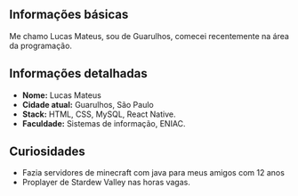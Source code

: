 ## Informações básicas

Me chamo Lucas Mateus, sou de Guarulhos, comecei recentemente na área da programação.

## Informações detalhadas
* **Nome:**  Lucas Mateus
* **Cidade atual:** Guarulhos, São Paulo
* **Stack:** HTML, CSS, MySQL, React Native.
* **Faculdade:** Sistemas de informação, ENIAC.

## Curiosidades 
* Fazia servidores de minecraft com java para meus amigos com 12 anos
* Proplayer de Stardew Valley nas horas vagas.
